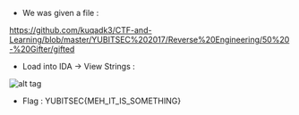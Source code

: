 - We was given a file : 

https://github.com/kuqadk3/CTF-and-Learning/blob/master/YUBITSEC%202017/Reverse%20Engineering/50%20-%20Gifter/gifted

- Load into IDA -> View Strings :

![alt tag](https://github.com/kuqadk3/CTF-and-Learning/blob/master/YUBITSEC%202017/Reverse%20Engineering/50%20-%20Gifter/smt.PNG)

- Flag : YUBITSEC{MEH_IT_IS_SOMETHING}
